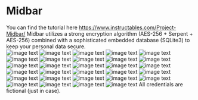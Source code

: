 # Midbar
You can find the tutorial here https://www.instructables.com/Project-Midbar/
Midbar utilizes a strong encryption algorithm (AES-256 + Serpent + AES-256) combined with a sophisticated embedded database (SQLite3) to keep your personal data secure.
</br>
![image text](https://github.com/Northstrix/Midbar/blob/main/Pictures/IMG_20220501_135019.jpg)
![image text](https://github.com/Northstrix/Midbar/blob/main/Pictures/IMG_20220501_104308.jpg)
![image text](https://github.com/Northstrix/Midbar/blob/main/Pictures/IMG_20220501_104652.jpg)
![image text](https://github.com/Northstrix/Midbar/blob/main/Pictures/IMG_20220501_110040.jpg)
![image text](https://github.com/Northstrix/Midbar/blob/main/Pictures/IMG_20220501_120144.jpg)
![image text](https://github.com/Northstrix/Midbar/blob/main/Pictures/IMG_20220501_120249.jpg)
![image text](https://github.com/Northstrix/Midbar/blob/main/Pictures/IMG_20220501_120332.jpg)
![image text](https://github.com/Northstrix/Midbar/blob/main/Pictures/IMG_20220501_120340.jpg)
![image text](https://github.com/Northstrix/Midbar/blob/main/Pictures/IMG_20220501_120343.jpg)
![image text](https://github.com/Northstrix/Midbar/blob/main/Pictures/IMG_20220501_120358.jpg)
![image text](https://github.com/Northstrix/Midbar/blob/main/Pictures/IMG_20220501_120438.jpg)
![image text](https://github.com/Northstrix/Midbar/blob/main/Pictures/IMG_20220501_120448.jpg)
![image text](https://github.com/Northstrix/Midbar/blob/main/Pictures/IMG_20220501_120454.jpg)
![image text](https://github.com/Northstrix/Midbar/blob/main/Pictures/IMG_20220501_122511.jpg)
![image text](https://github.com/Northstrix/Midbar/blob/main/Pictures/IMG_20220501_122614.jpg)
![image text](https://github.com/Northstrix/Midbar/blob/main/Pictures/IMG_20220501_123059.jpg)
![image text](https://github.com/Northstrix/Midbar/blob/main/Pictures/IMG_20220501_123214.jpg)
![image text](https://github.com/Northstrix/Midbar/blob/main/Pictures/IMG_20220501_123227.jpg)
![image text](https://github.com/Northstrix/Midbar/blob/main/Pictures/IMG_20220501_124001.jpg)
![image text](https://github.com/Northstrix/Midbar/blob/main/Pictures/IMG_20220501_125145.jpg)
![image text](https://github.com/Northstrix/Midbar/blob/main/Pictures/IMG_20220501_125246.jpg)
![image text](https://github.com/Northstrix/Midbar/blob/main/Pictures/IMG_20220501_125312.jpg)
![image text](https://github.com/Northstrix/Midbar/blob/main/Pictures/IMG_20220501_130548.jpg)
![image text](https://github.com/Northstrix/Midbar/blob/main/Pictures/IMG_20220501_133105.jpg)
![image text](https://github.com/Northstrix/Midbar/blob/main/Pictures/IMG_20220501_133514.jpg)
![image text](https://github.com/Northstrix/Midbar/blob/main/Pictures/IMG_20220501_135014.jpg)
![image text](https://github.com/Northstrix/Midbar/blob/main/Pictures/IMG_20220501_135742.jpg)
![image text](https://github.com/Northstrix/Midbar/blob/main/Pictures/IMG_20220501_180630.jpg)
![image text](https://github.com/Northstrix/Midbar/blob/main/Pictures/IMG_20220501_180745.jpg)
All credentials are fictional (just in case).
